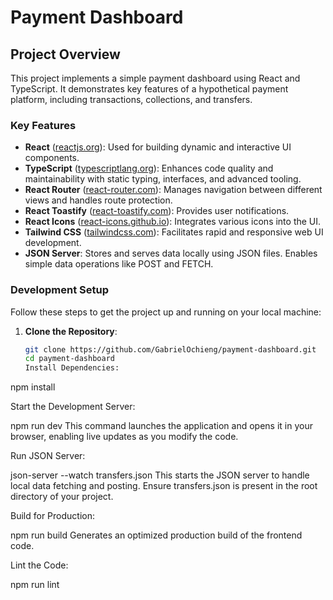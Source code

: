 <!-- # Payment Dashboard

## Project Overview

This project implements a simple payment dashboard using React and TypeScript. The dashboard showcases features of a hypothetical payment platform, including transactions, collections, and transfers.

### Features:

This project utilizes the following libraries to provide a robust and user-friendly experience:

React- (https://legacy.reactjs.org/): For building dynamic and interactive UI components.

TypeScript- (https://www.typescriptlang.org/): A statically typed superset of JavaScript that enhances code quality and maintainability by adding strong typing, interfaces, and advanced tooling.

React Router- (https://reacttraining.com/react-router): For handling navigation between different views in the application and routes protection.

React Toastify- (https://fkhadra.github.io/react-toastify/introduction/): For displaying user notifications.

React Icons- (https://react-icons.github.io/react-icons/): For incorporating various icons within the UI.

Tailwind CSS- (https://tailwindcss.com/docs/installation): For rapid and responsive web UI development.

JSON-SERVER- The project stores data locally in JSON files where you can post and fetch the required data.

### Development Setup:

Clone the repository: Clone this repository to your local machine using git clone https://github.com/GabrielOchieng/payment-dashboard.git.

Install dependencies: Run npm install in the project directory to install all required dependencies.

Development Server: Run npm run dev to start the development environment. This will launch the application in your browser for live updates as you make code changes.

JSON Server: Run json-server --watch transfers.json to access the JSON server on your local repository.

Build for Production: Run npm run build to create an optimized production build of the frontend code.

Linting: Run npm run lint to check your code for potential errors and style inconsistencies. -->

# Payment Dashboard

## Project Overview

This project implements a simple payment dashboard using React and TypeScript. It demonstrates key features of a hypothetical payment platform, including transactions, collections, and transfers.

### Key Features

- **React** ([reactjs.org](https://legacy.reactjs.org/)): Used for building dynamic and interactive UI components.
- **TypeScript** ([typescriptlang.org](https://www.typescriptlang.org/)): Enhances code quality and maintainability with static typing, interfaces, and advanced tooling.
- **React Router** ([react-router.com](https://reacttraining.com/react-router)): Manages navigation between different views and handles route protection.
- **React Toastify** ([react-toastify.com](https://fkhadra.github.io/react-toastify/introduction/)): Provides user notifications.
- **React Icons** ([react-icons.github.io](https://react-icons.github.io/react-icons/)): Integrates various icons into the UI.
- **Tailwind CSS** ([tailwindcss.com](https://tailwindcss.com/docs/installation)): Facilitates rapid and responsive web UI development.
- **JSON Server**: Stores and serves data locally using JSON files. Enables simple data operations like POST and FETCH.

### Development Setup

Follow these steps to get the project up and running on your local machine:

1. **Clone the Repository**:
   ```bash
   git clone https://github.com/GabrielOchieng/payment-dashboard.git
   cd payment-dashboard
   Install Dependencies:
   ```

npm install

Start the Development Server:

npm run dev
This command launches the application and opens it in your browser, enabling live updates as you modify the code.

Run JSON Server:

json-server --watch transfers.json
This starts the JSON server to handle local data fetching and posting. Ensure transfers.json is present in the root directory of your project.

Build for Production:

npm run build
Generates an optimized production build of the frontend code.

Lint the Code:

npm run lint

